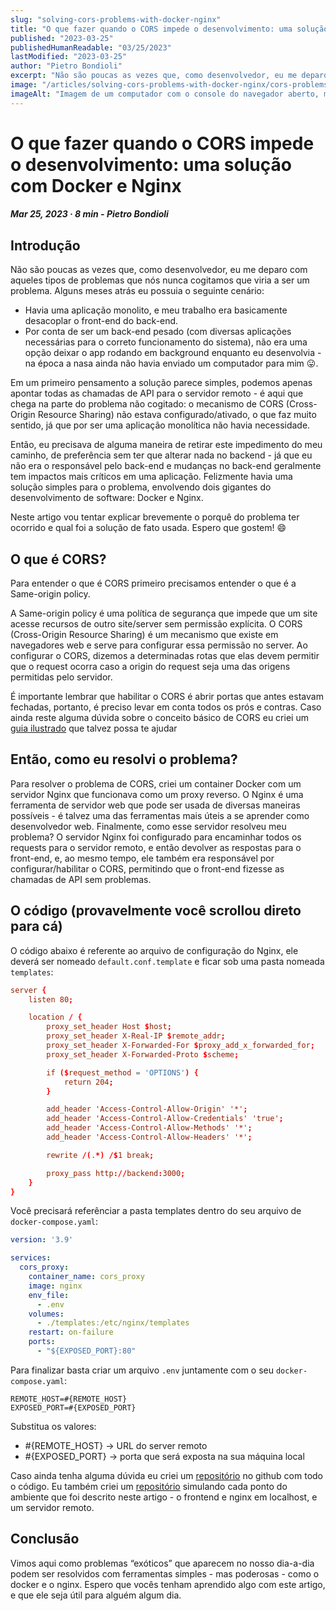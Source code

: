 ```yaml
---
slug: "solving-cors-problems-with-docker-nginx"
title: "O que fazer quando o CORS impede o desenvolvimento: uma solução com Docker e Nginx"
published: "2023-03-25"
publishedHumanReadable: "03/25/2023"
lastModified: "2023-03-25"
author: "Pietro Bondioli"
excerpt: "Não são poucas as vezes que, como desenvolvedor, eu me deparo com aqueles tipos de problemas que nós nunca cogitamos que viria a ser um problema. Eu aposto que problemas de CORS já te deu dor de cabeça em algum momento. Neste artigo vou tentar explicar brevemente meu problema específico e como eu resolvi ele."
image: "/articles/solving-cors-problems-with-docker-nginx/cors-problems.png"
imageAlt: "Imagem de um computador com o console do navegador aberto, mostrando um erro de CORS, e ao lado um homem com dor de cabeça."
---
```


# O que fazer quando o CORS impede o desenvolvimento: uma solução com Docker e Nginx

##### Mar 25, 2023 · 8 min - Pietro Bondioli

## Introdução

Não são poucas as vezes que, como desenvolvedor, eu me deparo com aqueles tipos de problemas que nós nunca cogitamos que viria a ser um problema. Alguns meses atrás eu possuia o seguinte cenário:

- Havia uma aplicação monolito, e meu trabalho era basicamente desacoplar o front-end do back-end.
- Por conta de ser um back-end pesado (com diversas aplicações necessárias para o correto funcionamento do sistema), não era uma opção deixar o app rodando em background enquanto eu desenvolvia - na época a nasa ainda não havia enviado um computador para mim 😛.

Em um primeiro pensamento a solução parece simples, podemos apenas apontar todas as chamadas de API para o servidor remoto - é aqui que chega na parte do problema não cogitado: o mecanismo de CORS (Cross-Origin Resource Sharing) não estava configurado/ativado, o que faz muito sentido, já que por ser uma aplicação monolítica não havia necessidade.

Então, eu precisava de alguma maneira de retirar este impedimento do meu caminho, de preferência sem ter que alterar nada no backend - já que eu não era o responsável pelo back-end e mudanças no back-end geralmente tem impactos mais críticos em uma aplicação. Felizmente havia uma solução simples para o problema, envolvendo dois gigantes do desenvolvimento de software: Docker e Nginx.

Neste artigo vou tentar explicar brevemente o porquê do problema ter ocorrido e qual foi a solução de fato usada. Espero que gostem! 😄

## O que é CORS?

Para entender o que é CORS primeiro precisamos entender o que é a Same-origin policy.

A Same-origin policy é uma política de segurança que impede que um site acesse recursos de outro site/server sem permissão explícita. O CORS (Cross-Origin Resource Sharing) é um mecanismo que existe em navegadores web e serve para configurar essa permissão no server. Ao configurar o CORS, dizemos a determinadas rotas que elas devem permitir que o request ocorra caso a origin do request seja uma das origens permitidas pelo servidor.

É importante lembrar que habilitar o CORS é abrir portas que antes estavam fechadas, portanto, é preciso levar em conta todos os prós e contras. Caso ainda reste alguma dúvida sobre o conceito básico de CORS eu criei um [guia ilustrado](/pt-BR/articles/cors-illustrated-guide) que talvez possa te ajudar

## Então, como eu resolvi o problema?

Para resolver o problema de CORS, criei um container Docker com um servidor Nginx que funcionava como um proxy reverso. O Nginx é uma ferramenta de servidor web que pode ser usada de diversas maneiras possíveis - é talvez uma das ferramentas mais úteis a se aprender como desenvolvedor web. Finalmente, como esse servidor resolveu meu problema?  O servidor Nginx foi configurado para encaminhar todos os requests para o servidor remoto, e então devolver as respostas para o front-end, e, ao mesmo tempo, ele também era responsável por configurar/habilitar o CORS, permitindo que o front-end fizesse as chamadas de API sem problemas.

## O código (provavelmente você scrollou direto para cá)

O código abaixo é referente ao arquivo de configuração do Nginx, ele deverá ser nomeado `default.conf.template` e ficar sob uma pasta nomeada `templates`:

```conf
server {
    listen 80;

    location / {
        proxy_set_header Host $host;
        proxy_set_header X-Real-IP $remote_addr;
        proxy_set_header X-Forwarded-For $proxy_add_x_forwarded_for;
        proxy_set_header X-Forwarded-Proto $scheme;

        if ($request_method = 'OPTIONS') {
            return 204;
        }

        add_header 'Access-Control-Allow-Origin' '*';
        add_header 'Access-Control-Allow-Credentials' 'true';
        add_header 'Access-Control-Allow-Methods' '*';
        add_header 'Access-Control-Allow-Headers' '*';

        rewrite /(.*) /$1 break;

        proxy_pass http://backend:3000;
    }
}
```

Você precisará referênciar a pasta templates dentro do seu arquivo de `docker-compose.yaml`:

```yaml
version: '3.9'

services:
  cors_proxy:
    container_name: cors_proxy
    image: nginx
    env_file:
      - .env
    volumes:
      - ./templates:/etc/nginx/templates
    restart: on-failure
    ports:
      - "${EXPOSED_PORT}:80"
```

Para finalizar basta criar um arquivo `.env` juntamente com o seu `docker-compose.yaml`:

```env
REMOTE_HOST=#{REMOTE_HOST}
EXPOSED_PORT=#{EXPOSED_PORT}
```

Substitua os valores:

- #{REMOTE_HOST} → URL do server remoto
- #{EXPOSED_PORT} → porta que será exposta na sua máquina local

Caso ainda tenha alguma dúvida eu criei um [repositório](https://github.com/bondiolipietro/cors-proxy-nginx-server) no github com todo o código. Eu também criei um [repositório](https://github.com/bondiolipietro/docker-nginx-reverse-proxy-example) simulando cada ponto do ambiente que foi descrito neste artigo - o frontend e nginx em localhost, e um servidor remoto.

## Conclusão

Vimos aqui como problemas “exóticos” que aparecem no nosso dia-a-dia podem ser resolvidos com ferramentas simples - mas poderosas - como o docker e o nginx. Espero que vocês tenham aprendido algo com este artigo, e que ele seja útil para alguém algum dia.
